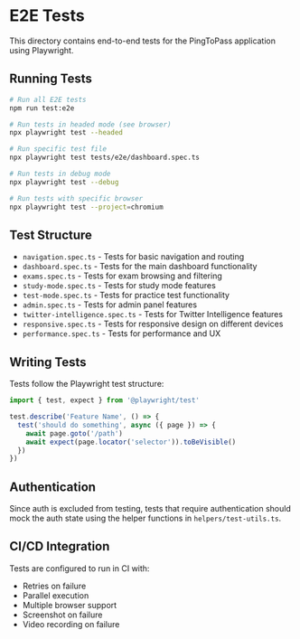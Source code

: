 # E2E Tests

This directory contains end-to-end tests for the PingToPass application using Playwright.

## Running Tests

```bash
# Run all E2E tests
npm run test:e2e

# Run tests in headed mode (see browser)
npx playwright test --headed

# Run specific test file
npx playwright test tests/e2e/dashboard.spec.ts

# Run tests in debug mode
npx playwright test --debug

# Run tests with specific browser
npx playwright test --project=chromium
```

## Test Structure

- `navigation.spec.ts` - Tests for basic navigation and routing
- `dashboard.spec.ts` - Tests for the main dashboard functionality
- `exams.spec.ts` - Tests for exam browsing and filtering
- `study-mode.spec.ts` - Tests for study mode features
- `test-mode.spec.ts` - Tests for practice test functionality
- `admin.spec.ts` - Tests for admin panel features
- `twitter-intelligence.spec.ts` - Tests for Twitter Intelligence features
- `responsive.spec.ts` - Tests for responsive design on different devices
- `performance.spec.ts` - Tests for performance and UX

## Writing Tests

Tests follow the Playwright test structure:

```typescript
import { test, expect } from '@playwright/test'

test.describe('Feature Name', () => {
  test('should do something', async ({ page }) => {
    await page.goto('/path')
    await expect(page.locator('selector')).toBeVisible()
  })
})
```

## Authentication

Since auth is excluded from testing, tests that require authentication should mock the auth state using the helper functions in `helpers/test-utils.ts`.

## CI/CD Integration

Tests are configured to run in CI with:
- Retries on failure
- Parallel execution
- Multiple browser support
- Screenshot on failure
- Video recording on failure
